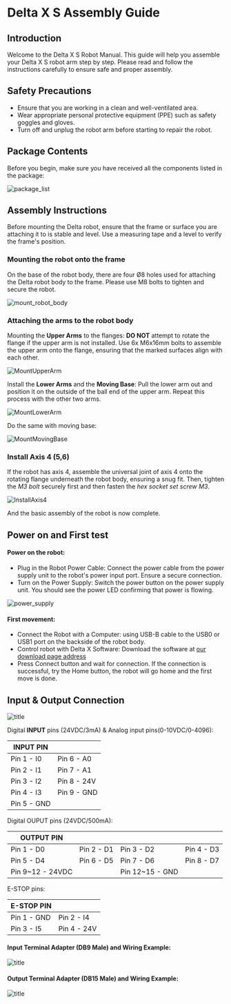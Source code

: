 # Delta X S Assembly Guide

## Introduction

Welcome to the Delta X S Robot Manual. This guide will help you assemble your Delta X S robot arm step by step. Please read and follow the instructions carefully to ensure safe and proper assembly.

## Safety Precautions

* Ensure that you are working in a clean and well-ventilated area.
* Wear appropriate personal protective equipment (PPE) such as safety goggles and gloves.
* Turn off and unplug the robot arm before starting to repair the robot.

## Package Contents

Before you begin, make sure you have received all the components listed in the package:

![package_list](https://raw.githubusercontent.com/deltaxrobot/Delta-X-Docs/master/docs/images/assembly/xs_v5/part_list.png)

## Assembly Instructions

Before mounting the Delta robot, ensure that the frame or surface you are attaching it to is stable and level. Use a measuring tape and a level to verify the frame's position. 

### Mounting the robot onto the frame

On the base of the robot body, there are four Ø8 holes used for attaching the Delta robot body to the frame. Please use M8 bolts to tighten and secure the robot.

![mount_robot_body](https://raw.githubusercontent.com/deltaxrobot/Delta-X-Docs/master/docs/images/assembly/xs_v5/BodyToFrame2.png)

### Attaching the arms to the robot body

Mounting the **Upper Arms** to the flanges: **DO NOT** attempt to rotate the flange if the upper arm is not installed. Use 6x M6x16mm bolts to assemble the upper arm onto the flange, ensuring that the marked surfaces align with each other.

![MountUpperArm](https://raw.githubusercontent.com/deltaxrobot/Delta-X-Docs/master/docs/images/assembly/xs_v5/MountUpperArm_sliced.png)

Install the **Lower Arms** and the **Moving Base**: Pull the lower arm out and position it on the outside of the ball end of the upper arm. Repeat this process with the other two arms.

![MountLowerArm](https://raw.githubusercontent.com/deltaxrobot/Delta-X-Docs/master/docs/images/assembly/xs_v5/MountLowerArm_sliced.png)

Do the same with moving base:

![MountMovingBase](https://raw.githubusercontent.com/deltaxrobot/Delta-X-Docs/master/docs/images/assembly/xs_v5/MountMovingBase_slice.png)

### Install Axis 4 (5,6)

If the robot has axis 4, assemble the universal joint of axis 4 onto the rotating flange underneath the robot body, ensuring a snug fit. Then, tighten the *M3 bolt* securely first and then fasten the *hex socket set screw M3*.

![InstallAxis4](https://raw.githubusercontent.com/deltaxrobot/Delta-X-Docs/master/docs/images/assembly/xs_v5/InstallAxis4_2.png)

And the basic assembly of the robot is now complete.

## Power on and First test

#### Power on the robot:

* Plug in the Robot Power Cable: Connect the power cable from the power supply unit to the robot's power input port. Ensure a secure connection.
* Turn on the Power Supply: Switch the power button  on the power supply unit. You should see the power LED  confirming that power is flowing.

![power_supply](https://raw.githubusercontent.com/deltaxrobot/Delta-X-Docs/master/docs/images/assembly/xs_v5/DayNguon220V.png)

#### First movement:

* Connect the Robot with a Computer: using USB-B cable to the USB0 or USB1 port on the backside of the robot body.
* Control robot with Delta X Software: Download the software at [ our download page address](https://www.deltaxrobot.com/p/download.html)
* Press Connect button and wait for connection. If the connection is successful, try the Home button, the robot will go home and the first move is done.

## Input & Output Connection

![title](https://raw.githubusercontent.com/deltaxrobot/Delta-X-Docs/master/docs/images/XS_V5_Interface.png)

Digital **INPUT** pins (24VDC/3mA) & Analog input pins(0-10VDC/0-4096):

|INPUT PIN  |           |
|-----------|-----------|
|Pin 1 - I0 |Pin 6 - A0 |
|Pin 2 - I1 |Pin 7 - A1 |
|Pin 3 - I2 |Pin 8 - 24V|
|Pin 4 - I3 |Pin 9 - GND|
|Pin 5 - GND|           |

Digital OUPUT pins (24VDC/500mA):

|OUTPUT PIN |           |           |           |
|-----------|-----------|-----------|-----------|
|Pin 1 - D0 |Pin 2 - D1 |Pin 3 - D2 |Pin 4 - D3 |
|Pin 5 - D4 |Pin 6 - D5 |Pin 7 - D6 |Pin 8 - D7 |
|Pin 9~12 - 24VDC      ||Pin 12~15 - GND       ||

E-STOP pins:

|E-STOP PIN |           |
|-----------|-----------|
|Pin 1 - GND|Pin 2 - I4 |
|Pin 3 - I5 |Pin 4 - 24V|

#### Input Terminal Adapter (DB9 Male) and Wiring Example:

![title](https://raw.githubusercontent.com/deltaxrobot/Delta-X-Docs/master/docs/images/assembly/xs_v5/InputWiring.png)

#### Output Terminal Adapter (DB15 Male) and Wiring Example:

![title](https://raw.githubusercontent.com/deltaxrobot/Delta-X-Docs/master/docs/images/assembly/xs_v5/CustomOutput.png)
